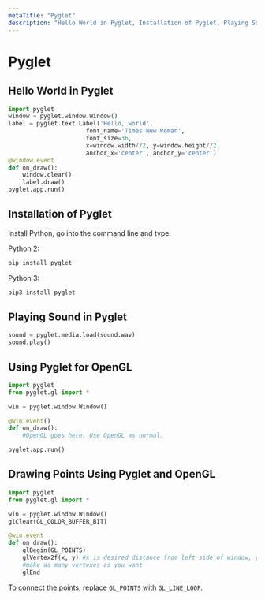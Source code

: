 ```yaml
---
metaTitle: "Pyglet"
description: "Hello World in Pyglet, Installation of Pyglet, Playing Sound in Pyglet, Using Pyglet for OpenGL, Drawing Points Using Pyglet and OpenGL"
---
```


# Pyglet




## Hello World in Pyglet


```py
import pyglet
window = pyglet.window.Window()
label = pyglet.text.Label('Hello, world',
                      font_name='Times New Roman',
                      font_size=36,
                      x=window.width//2, y=window.height//2,
                      anchor_x='center', anchor_y='center')
@window.event
def on_draw():
    window.clear()
    label.draw()
pyglet.app.run()

```



## Installation of Pyglet


Install Python, go into the command line and type:

Python 2:

```py
pip install pyglet

```

Python 3:

```py
pip3 install pyglet

```



## Playing Sound in Pyglet


```py
sound = pyglet.media.load(sound.wav)
sound.play()

```



## Using Pyglet for OpenGL


```py
import pyglet
from pyglet.gl import *

win = pyglet.window.Window()

@win.event()
def on_draw():
    #OpenGL goes here. Use OpenGL as normal.

pyglet.app.run()

```



## Drawing Points Using Pyglet and OpenGL


```py
import pyglet
from pyglet.gl import *

win = pyglet.window.Window()
glClear(GL_COLOR_BUFFER_BIT)

@win.event
def on_draw():
    glBegin(GL_POINTS)
    glVertex2f(x, y) #x is desired distance from left side of window, y is desired distance from bottom of window
    #make as many vertexes as you want
    glEnd

```

To connect the points, replace `GL_POINTS` with `GL_LINE_LOOP`.


